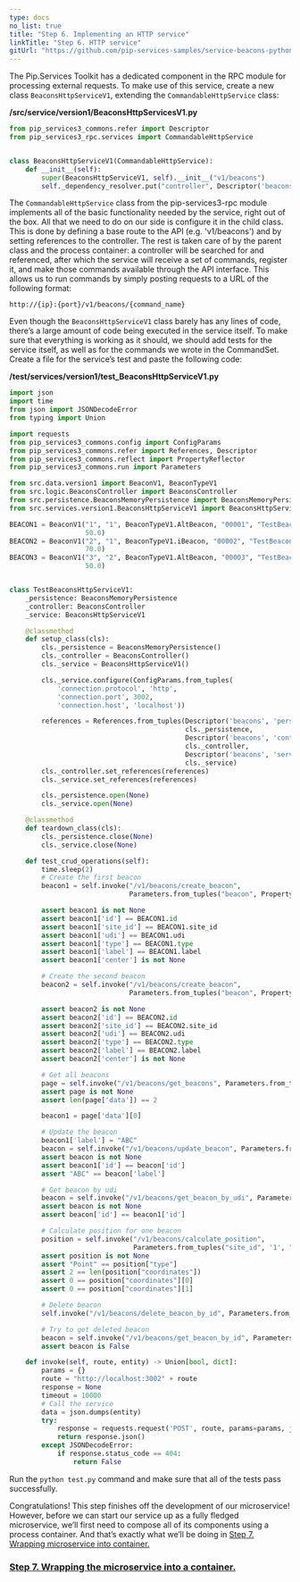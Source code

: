 ```yaml
---
type: docs
no_list: true
title: "Step 6. Implementing an HTTP service"
linkTitle: "Step 6. HTTP service" 
gitUrl: "https://github.com/pip-services-samples/service-beacons-python"
---
```


The Pip.Services Toolkit has a dedicated component in the RPC module for processing external requests. To make use of this service, create a new class `BeaconsHttpServiceV1`, extending the `CommandableHttpService` class:

**/src/service/version1/BeaconsHttpServicesV1.py**

```python
from pip_services3_commons.refer import Descriptor
from pip_services3_rpc.services import CommandableHttpService


class BeaconsHttpServiceV1(CommandableHttpService):
    def __init__(self):
        super(BeaconsHttpServiceV1, self).__init__("v1/beacons")
        self._dependency_resolver.put("controller", Descriptor('beacons', 'controller', '*', '*', '1.0'))
```

The `CommandableHttpService` class from the pip-services3-rpc module implements all of the basic functionality needed by the service, right out of the box. All that we need to do on our side is configure it in the child class. This is done by defining a base route to the API (e.g. 'v1/beacons') and by setting references to the controller. The rest is taken care of by the parent class and the process container: a controller will be searched for and referenced, after which the service will receive a set of commands, register it, and make those commands available through the API interface. This allows us to run commands by simply posting requests to a URL of the following format:

```
http://{ip}:{port}/v1/beacons/{command_name}
```

Even though the `BeaconsHttpServiceV1` class barely has any lines of code, there’s a large amount of code being executed in the service itself. To make sure that everything is working as it should, we should add tests for the service itself, as well as for the commands we wrote in the CommandSet. Create a file for the service’s test and paste the following code:

**/test/services/version1/test_BeaconsHttpServiceV1.py**

```python
import json
import time
from json import JSONDecodeError
from typing import Union

import requests
from pip_services3_commons.config import ConfigParams
from pip_services3_commons.refer import References, Descriptor
from pip_services3_commons.reflect import PropertyReflector
from pip_services3_commons.run import Parameters

from src.data.version1 import BeaconV1, BeaconTypeV1
from src.logic.BeaconsController import BeaconsController
from src.persistence.BeaconsMemoryPersistence import BeaconsMemoryPersistence
from src.services.version1.BeaconsHttpServiceV1 import BeaconsHttpServiceV1

BEACON1 = BeaconV1("1", "1", BeaconTypeV1.AltBeacon, "00001", "TestBeacon1", {"type": 'Point', "coordinates": [0, 0]},
                   50.0)
BEACON2 = BeaconV1("2", "1", BeaconTypeV1.iBeacon, "00002", "TestBeacon2", {"type": 'Point', "coordinates": [2, 2]},
                   70.0)
BEACON3 = BeaconV1("3", "2", BeaconTypeV1.AltBeacon, "00003", "TestBeacon3", {"type": 'Point', "coordinates": [10, 10]},
                   50.0)


class TestBeaconsHttpServiceV1:
    _persistence: BeaconsMemoryPersistence
    _controller: BeaconsController
    _service: BeaconsHttpServiceV1

    @classmethod
    def setup_class(cls):
        cls._persistence = BeaconsMemoryPersistence()
        cls._controller = BeaconsController()
        cls._service = BeaconsHttpServiceV1()

        cls._service.configure(ConfigParams.from_tuples(
            'connection.protocol', 'http',
            'connection.port', 3002,
            'connection.host', 'localhost'))

        references = References.from_tuples(Descriptor('beacons', 'persistence', 'memory', 'default', '1.0'),
                                            cls._persistence,
                                            Descriptor('beacons', 'controller', 'default', 'default', '1.0'),
                                            cls._controller,
                                            Descriptor('beacons', 'service', 'http', 'default', '1.0'),
                                            cls._service)
        cls._controller.set_references(references)
        cls._service.set_references(references)

        cls._persistence.open(None)
        cls._service.open(None)

    @classmethod
    def teardown_class(cls):
        cls._persistence.close(None)
        cls._service.close(None)

    def test_crud_operations(self):
        time.sleep(2)
        # Create the first beacon
        beacon1 = self.invoke("/v1/beacons/create_beacon",
                              Parameters.from_tuples("beacon", PropertyReflector.get_properties(BEACON1)))

        assert beacon1 is not None
        assert beacon1['id'] == BEACON1.id
        assert beacon1['site_id'] == BEACON1.site_id
        assert beacon1['udi'] == BEACON1.udi
        assert beacon1['type'] == BEACON1.type
        assert beacon1['label'] == BEACON1.label
        assert beacon1['center'] is not None

        # Create the second beacon
        beacon2 = self.invoke("/v1/beacons/create_beacon",
                              Parameters.from_tuples("beacon", PropertyReflector.get_properties(BEACON2)))

        assert beacon2 is not None
        assert beacon2['id'] == BEACON2.id
        assert beacon2['site_id'] == BEACON2.site_id
        assert beacon2['udi'] == BEACON2.udi
        assert beacon2['type'] == BEACON2.type
        assert beacon2['label'] == BEACON2.label
        assert beacon2['center'] is not None

        # Get all beacons
        page = self.invoke("/v1/beacons/get_beacons", Parameters.from_tuples("beacons"))
        assert page is not None
        assert len(page['data']) == 2

        beacon1 = page['data'][0]

        # Update the beacon
        beacon1['label'] = "ABC"
        beacon = self.invoke("/v1/beacons/update_beacon", Parameters.from_tuples("beacon", beacon1))
        assert beacon is not None
        assert beacon1['id'] == beacon['id']
        assert "ABC" == beacon['label']

        # Get beacon by udi
        beacon = self.invoke("/v1/beacons/get_beacon_by_udi", Parameters.from_tuples("udi", beacon1['udi']))
        assert beacon is not None
        assert beacon['id'] == beacon1['id']

        # Calculate position for one beacon
        position = self.invoke("/v1/beacons/calculate_position",
                               Parameters.from_tuples("site_id", '1', "udis", ['00001']))
        assert position is not None
        assert "Point" == position["type"]
        assert 2 == len(position["coordinates"])
        assert 0 == position["coordinates"][0]
        assert 0 == position["coordinates"][1]

        # Delete beacon
        self.invoke("/v1/beacons/delete_beacon_by_id", Parameters.from_tuples("id", beacon1['id']))

        # Try to get deleted beacon
        beacon = self.invoke("/v1/beacons/get_beacon_by_id", Parameters.from_tuples("id", beacon1['id']))
        assert beacon is False

    def invoke(self, route, entity) -> Union[bool, dict]:
        params = {}
        route = "http://localhost:3002" + route
        response = None
        timeout = 10000
        # Call the service
        data = json.dumps(entity)
        try:
            response = requests.request('POST', route, params=params, json=data, timeout=timeout)
            return response.json()
        except JSONDecodeError:
            if response.status_code == 404:
                return False

```

Run the `python test.py` command and make sure that all of the tests pass successfully.

Congratulations! This step finishes off the development of our microservice! However, before we can start our service up as a fully fledged microservice, we’ll first need to compose all of its components using a process container. And that’s exactly what we’ll be doing in [Step 7. Wrapping microservice into container.](../step6)


<span class="hide-title-link">

### [Step 7. Wrapping the microservice into a container.](../step6)

</span>
